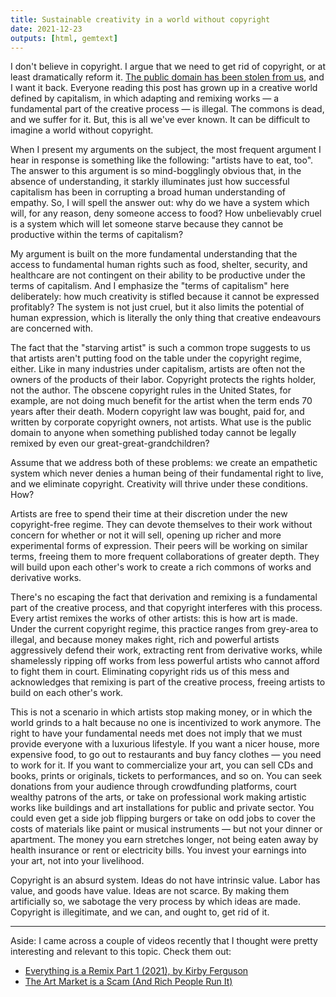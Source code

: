 ```yaml
---
title: Sustainable creativity in a world without copyright
date: 2021-12-23
outputs: [html, gemtext]
---
```


I don't believe in copyright. I argue that we need to get rid of copyright, or
at least dramatically reform it. [The public domain has been stolen from us][0],
and I want it back. Everyone reading this post has grown up in a creative world
defined by capitalism, in which adapting and remixing works &mdash; a
fundamental part of the creative process &mdash; is illegal. The commons is
dead, and we suffer for it. But, this is all we've ever known. It can be
difficult to imagine a world without copyright.

[0]: /2020/08/24/Alice-in-Wonderland.html

When I present my arguments on the subject, the most frequent argument I hear in
response is something like the following: "artists have to eat, too". The answer
to this argument is so mind-bogglingly obvious that, in the absence of
understanding, it starkly illuminates just how successful capitalism has been in
corrupting a broad human understanding of empathy. So, I will spell the answer
out: why do we have a system which will, for any reason, deny someone access to
food? How unbelievably cruel is a system which will let someone starve because
they cannot be productive within the terms of capitalism?

My argument is built on the more fundamental understanding that the access to
fundamental human rights such as food, shelter, security, and healthcare are not
contingent on their ability to be productive under the terms of capitalism. And
I emphasize the "terms of capitalism" here deliberately: how much creativity is
stifled because it cannot be expressed profitably? The system is not just cruel,
but it also limits the potential of human expression, which is literally the
only thing that creative endeavours are concerned with.

The fact that the "starving artist" is such a common trope suggests to us that
artists aren't putting food on the table under the copyright regime, either.
Like in many industries under capitalism, artists are often not the owners of
the products of their labor. Copyright protects the rights holder, not the
author. The obscene copyright rules in the United States, for example, are not
doing much benefit for the artist when the term ends 70 years after their death.
Modern copyright law was bought, paid for, and written by corporate copyright
owners, not artists. What use is the public domain to anyone when something
published today cannot be legally remixed by even our great-great-grandchildren?

Assume that we address both of these problems: we create an empathetic system
which never denies a human being of their fundamental right to live, and we
eliminate copyright. Creativity will thrive under these conditions. How?

Artists are free to spend their time at their discretion under the new
copyright-free regime. They can devote themselves to their work without concern
for whether or not it will sell, opening up richer and more experimental forms
of expression. Their peers will be working on similar terms, freeing them to
more frequent collaborations of greater depth. They will build upon each other's
work to create a rich commons of works and derivative works.

There's no escaping the fact that derivation and remixing is a fundamental part
of the creative process, and that copyright interferes with this process. Every
artist remixes the works of other artists: this is how art is made. Under the
current copyright regime, this practice ranges from grey-area to illegal, and
because money makes right, rich and powerful artists aggressively defend their
work, extracting rent from derivative works, while shamelessly ripping off works
from less powerful artists who cannot afford to fight them in court. Eliminating
copyright rids us of this mess and acknowledges that remixing is part of the
creative process, freeing artists to build on each other's work.

This is not a scenario in which artists stop making money, or in which the world
grinds to a halt because no one is incentivized to work anymore. The right to
have your fundamental needs met does not imply that we must provide everyone
with a luxurious lifestyle. If you want a nicer house, more expensive food, to
go out to restaurants and buy fancy clothes &mdash; you need to work for it. If
you want to commercialize your art, you can sell CDs and books, prints or
originals, tickets to performances, and so on. You can seek donations from
your audience through crowdfunding platforms, court wealthy patrons of the arts,
or take on professional work making artistic works like buildings and art
installations for public and private sector. You could even get a side job
flipping burgers or take on odd jobs to cover the costs of materials like paint
or musical instruments &mdash; but not your dinner or apartment. The money you
earn stretches longer, not being eaten away by health insurance or rent or
electricity bills. You invest your earnings into your art, not into your
livelihood.

Copyright is an absurd system. Ideas do not have intrinsic value. Labor has
value, and goods have value. Ideas are not scarce. By making them artificially
so, we sabotage the very process by which ideas are made. Copyright is
illegitimate, and we can, and ought to, get rid of it.

---

Aside: I came across a couple of videos recently that I thought were pretty
interesting and relevant to this topic. Check them out:

- [Everything is a Remix Part 1 (2021), by Kirby Ferguson](https://yewtu.be/watch?v=MZ2GuvUWaP8)
- [The Art Market is a Scam (And Rich People Run It)](https://yewtu.be/watch?v=ZZ3F3zWiEmc)
